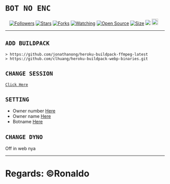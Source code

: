 # ```BOT NO ENC```
<p align="center">
<a href="https://github.com/TsukasaCh/followers"><img title="Followers" src="https://img.shields.io/github/followers/zeeoneofc?color=red&style=flat-square"></a>
<a href="https://github.com/TsukasaCh/noencf/stargazers/"><img title="Stars" src="https://img.shields.io/github/stars/zeeoneofc/Alphab0t10?color=blue&style=flat-square"></a>
<a href="https://github.com/TsukasaCh/noencf/network/members"><img title="Forks" src="https://img.shields.io/github/forks/zeeoneofc/Alphab0t10?color=red&style=flat-square"></a>
<a href="https://github.com/TsukasaCh/noencf/watchers"><img title="Watching" src="https://img.shields.io/github/watchers/zeeoneofc/Alphab0t10?label=Watchers&color=blue&style=flat-square"></a>
<a href="https://github.com/TsukasaCh/noencf"><img title="Open Source" src="https://badges.frapsoft.com/os/v2/open-source.svg?v=103"></a>
<a href="https://github.com/TsukasaCh/noencf/"><img title="Size" src="https://img.shields.io/github/repo-size/zeeoneofc/Alphab0t10?style=flat-square&color=green"></a>
<a href="https://hits.seeyoufarm.com"><img src="https://hits.seeyoufarm.com/api/count/incr/badge.svg?url=https%3A%2F%2Fgithub.com%2Fzeeoneofc%2FAlphab0t10&count_bg=%2379C83D&title_bg=%23555555&icon=probot.svg&icon_color=%2300FF6D&title=hits&edge_flat=false"/></a>
<a href="https://github.com/TsukasaCh/noencf/graphs/commit-activity"><img height="20" src="https://img.shields.io/badge/Maintained%3F-yes-green.svg"></a>&nbsp;&nbsp;
</p>
<p align='center'>
    </p>

-------

## `ADD BUILDPACK`

```
> https://github.com/jonathanong/heroku-buildpack-ffmpeg-latest
> https://github.com/clhuang/heroku-buildpack-webp-binaries.git
```

## `CHANGE SESSION`

[`Click Here`](https://github.com/TsukasaCh/noencf/blob/master/session.json#L1)

## `SETTING`

- Owner number [Here](https://github.com/TsukasaCh/noencf/blob/master/settings.json#L1)
- Owner name [Here](https://github.com/TsukasaCh/noencf/blob/master/settings.json#L1)
- Botname [Here](https://github.com/TsukasaCh/noencf/blob/master/settings.json#L1)

## `CHANGE DYNO`

Off in web nya

----------

# Regards: ©Ronaldo
